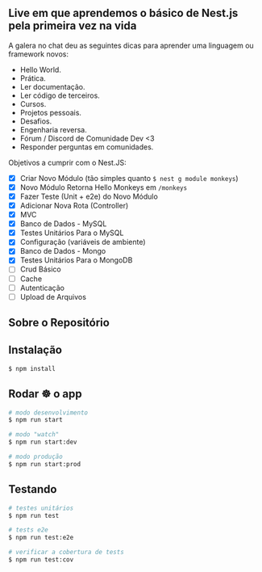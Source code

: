 ## Live em que aprendemos o básico de Nest.js pela primeira vez na vida

A galera no chat deu as seguintes dicas para aprender uma linguagem ou framework novos:

- Hello World.
- Prática.
- Ler documentação.
- Ler código de terceiros.
- Cursos.
- Projetos pessoais.
- Desafios.
- Engenharia reversa.
- Fórum / Discord de Comunidade Dev <3
- Responder perguntas em comunidades.

Objetivos a cumprir com o Nest.JS:

- [x] Criar Novo Módulo (tão simples quanto `$ nest g module monkeys`)
- [x] Novo Módulo Retorna Hello Monkeys em `/monkeys`
- [x] Fazer Teste (Unit + e2e) do Novo Módulo
- [x] Adicionar Nova Rota (Controller)
- [x] MVC
- [x] Banco de Dados - MySQL
- [x] Testes Unitários Para o MySQL
- [x] Configuração (variáveis de ambiente)
- [x] Banco de Dados - Mongo
- [x] Testes Unitários Para o MongoDB
- [ ] Crud Básico
- [ ] Cache
- [ ] Autenticação
- [ ] Upload de Arquivos

## Sobre o Repositório

## Instalação

```bash
$ npm install
```

## Rodar ☸️ o app

```bash
# modo desenvolvimento
$ npm run start

# modo "watch"
$ npm run start:dev

# modo produção
$ npm run start:prod
```

## Testando

```bash
# testes unitários
$ npm run test

# tests e2e
$ npm run test:e2e

# verificar a cobertura de tests
$ npm run test:cov
```
